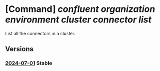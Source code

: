 # [Command] _confluent organization environment cluster connector list_

List all the connectors in a cluster.

## Versions

### [2024-07-01](/Resources/mgmt-plane/L3N1YnNjcmlwdGlvbnMve30vcmVzb3VyY2Vncm91cHMve30vcHJvdmlkZXJzL21pY3Jvc29mdC5jb25mbHVlbnQvb3JnYW5pemF0aW9ucy97fS9lbnZpcm9ubWVudHMve30vY2x1c3RlcnMve30vY29ubmVjdG9ycw==/2024-07-01.xml) **Stable**

<!-- mgmt-plane /subscriptions/{}/resourcegroups/{}/providers/microsoft.confluent/organizations/{}/environments/{}/clusters/{}/connectors 2024-07-01 -->
